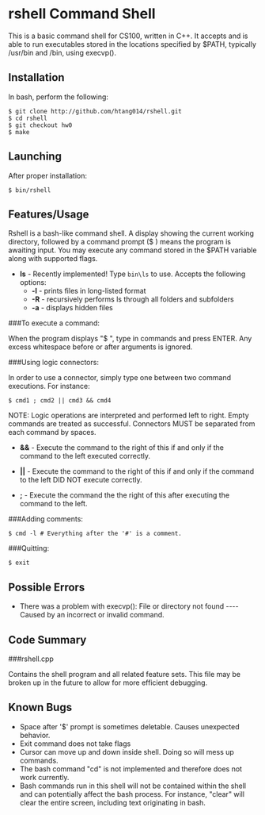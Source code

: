 # rshell Command Shell
This is a basic command shell for CS100, written in C++.  It accepts and is able to run executables stored in the locations specified by $PATH, typically /usr/bin and /bin, using execvp().

## Installation
In bash, perform the following:
```
$ git clone http://github.com/htang014/rshell.git
$ cd rshell
$ git checkout hw0
$ make

```
## Launching
After proper installation:
```
$ bin/rshell
```

## Features/Usage
Rshell is a bash-like command shell.  A display showing the current working directory, followed by a command prompt ($ ) means the program is awaiting input.  You may execute any command stored in the $PATH variable along with supported flags.

* **ls** - Recently implemented!  Type `bin\ls` to use. Accepts the following options:
	* **-l** - prints files in long-listed format
	* **-R** - recursively performs ls through all folders and subfolders
	* **-a** - displays hidden files



###To execute a command:

When the program displays "$ ", type in commands and press ENTER.  Any excess whitespace before or after arguments is ignored.



###Using logic connectors:

In order to use a connector, simply type one between two command executions. For instance:
```
$ cmd1 ; cmd2 || cmd3 && cmd4
```

NOTE: Logic operations are interpreted and performed left to right. Empty commands are treated as successful.  Connectors MUST be separated from each command by spaces.

* **&&** - Execute the command to the right of this if and only if the command to the left executed correctly.

* **||** - Execute the command to the right of this if and only if the command to the left DID NOT execute correctly.

* **;** - Execute the command the the right of this after executing the command to the left.

###Adding comments:

```
$ cmd -l # Everything after the '#' is a comment.
```

###Quitting:
```
$ exit
```

## Possible Errors
* There was a problem with execvp(): File or directory not found ---- Caused by an incorrect or invalid command.

## Code Summary

###rshell.cpp

Contains the shell program and all related feature sets.  This file may be broken up in the future to allow for more efficient debugging.

## Known Bugs
* Space after '$' prompt is sometimes deletable.  Causes unexpected behavior.
* Exit command does not take flags
* Cursor can move up and down inside shell.  Doing so will mess up commands.
* The bash command "cd" is not implemented and therefore does not work currently.
* Bash commands run in this shell will not be contained within the shell and can potentially affect the bash process.  For instance, "clear" will clear the entire screen, including text originating in bash.
